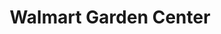 ---
title: "Walmart Garden Center"
url: /drummondville/walmart-garden-center/
shop: garden centre
---